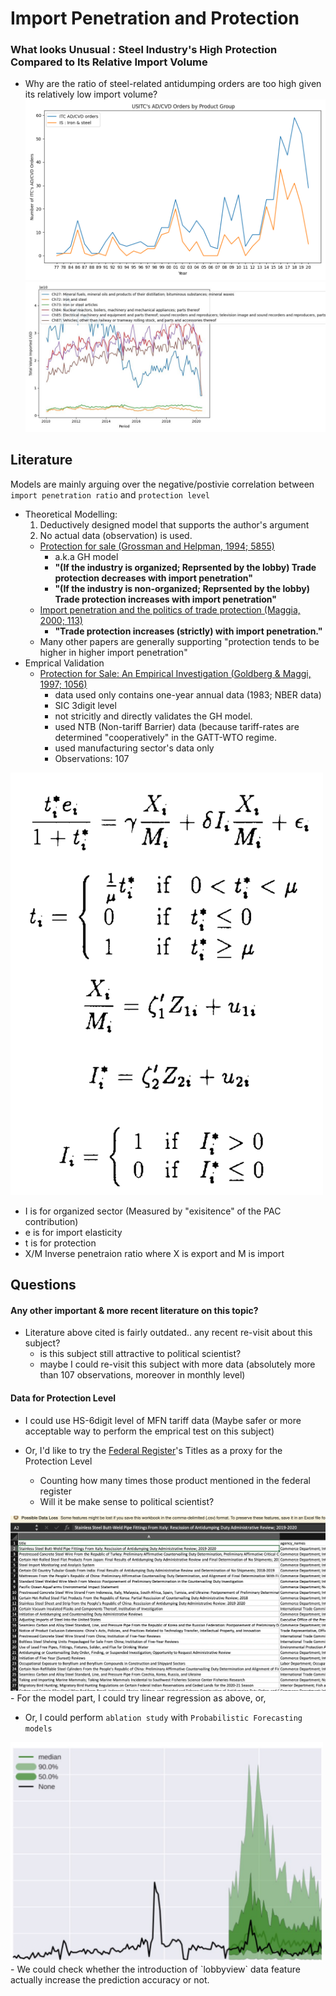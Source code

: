 # Import Penetration and Protection  
### What looks Unusual : Steel Industry's High Protection Compared to Its Relative Import Volume
- Why are the ratio of steel-related antidumping orders are too high given its relatively low import volume?
![](./myplot2)
![](./myplot1.jpg)


## Literature
Models are mainly arguing over the negative/postivie correlation between `import penetration ratio` and `protection level`
- Theoretical Modelling: 
    1) Deductively designed model that supports the author's argument
    2) No actual data (observation) is used. 
  - [Protection for sale (Grossman and Helpman, 1994; 5855)](https://sci-hub.st/https://www.jstor.org/stable/2118033) 
    - a.k.a GH model
    - **"(If the industry is organized; Reprsented by the lobby) Trade protection decreases with import penetration"** 
    - **"(If the industry is non-organized; Reprsented by the lobby) Trade protection increases with import penetration"**
  - [Import penetration and the politics of trade protection (Maggia, 2000; 113)](https://sci-hub.st/https://www.sciencedirect.com/science/article/pii/S002219969900029X)
    - **"Trade protection increases (strictly) with import penetration."**
  - Many other papers are generally supporting "protection tends to be higher in higher import penetration"
- Emprical Validation
  - [Protection for Sale: An Empirical Investigation (Goldberg & Maggi, 1997; 1056)](https://www.nber.org/papers/w5942.pdf)
    - data used only contains one-year annual data (1983; NBER data) 
    - SIC 3digit level 
    - not stricitly and directly validates the GH model. 
    - used NTB (Non-tariff Barrier) data (because tariff-rates are determined "cooperatively" in the GATT-WTO regime.
    - used manufacturing sector's data only
    - Observations: 107
<img src="./econometric_model.png" width="500">

- I is for organized sector (Measured by "exisitence" of the PAC contribution)
- e is for import elasticity
- t is for protection
- X/M Inverse penetraion ratio where X is export and M is import

## Questions
#### Any other important & more recent literature on this topic?
- Literature above cited is fairly outdated.. any recent re-visit about this subject? 
  - is this subject still attractive to political scientist?
  - maybe I could re-visit this subject with more data (absolutely more than 107 observations, moreover in monthly level)

#### Data for Protection Level
- I could use HS-6digit level of MFN tariff data (Maybe safer or more acceptable way to perform the emprical test on this subject)

- Or, I'd like to try the [Federal Register](https://www.federalregister.gov/documents/search?conditions%5Bterm%5D=steel+import)'s Titles as a proxy for the Protection Level 
  - Counting how many times those product mentioned in the federal register
  - Will it be make sense to political scientist?

<img src="./federal-register.png">
- For the model part, I could try linear regression as above, or,

- Or, I could perform `ablation study` with `Probabilistic Forecasting models`
<img src="./pf.png" width="500">
  - We could check whether the introduction of `lobbyview` data feature actually increase the prediction accuracy or not.
  
